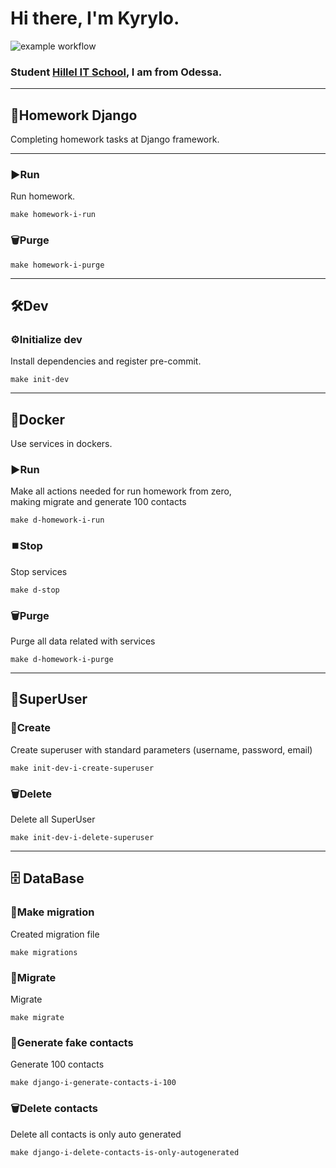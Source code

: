 # Hi there, I'm Kyrylo.
![example workflow](https://github.com/Hillel-i-Python-Pro-i-2022-12-27/homework__kulyk__kyrylo__hw5/actions/workflows/main-workflow.yml/badge.svg)
### Student [Hillel IT School](https://ithillel.ua/), I am from Odessa.
***
## 📝Homework Django
Completing homework tasks at Django framework.
***
### ▶️Run
Run homework.
```shell
make homework-i-run
```
### 🗑️Purge
```shell
make homework-i-purge
```
***
## 🛠️Dev
### ⚙️Initialize dev
Install dependencies and register pre-commit.
```shell
make init-dev
```
***
## 🐳Docker
Use services in dockers.
### ▶️Run
Make all actions needed for run homework from zero,  
making migrate and generate 100 contacts
```shell
make d-homework-i-run
```
### ⏹️Stop
Stop services
```shell
make d-stop
```
### 🗑️Purge
Purge all data related with services
```shell
make d-homework-i-purge
```
***
## 🐳SuperUser
### 🔩Create
Create superuser with standard parameters (username, password, email)
```shell
make init-dev-i-create-superuser
```
### 🗑️Delete
Delete all SuperUser
```shell
make init-dev-i-delete-superuser
```
***
## 🗄 DataBase
### 🧳Make migration
Created migration file
```shell
make migrations
```
### 🛫Migrate
Migrate
```shell
make migrate
```
### 🧬Generate fake contacts
Generate 100 contacts
```shell
make django-i-generate-contacts-i-100
```
### 🗑️Delete contacts
Delete all contacts is only auto generated
```shell
make django-i-delete-contacts-is-only-autogenerated
```